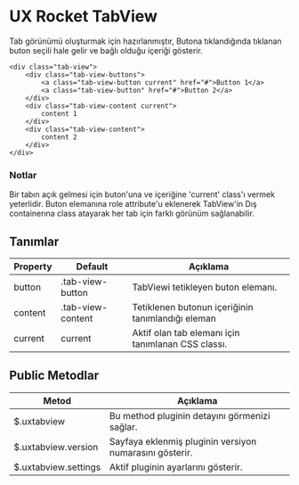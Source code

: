 UX Rocket TabView
==============

Tab görünümü oluşturmak için hazırlanmıştır, Butona tıklandığında tıklanan buton seçili hale gelir ve bağlı olduğu içeriği gösterir.

``` {.lang-markup}
<div class="tab-view">
    <div class="tab-view-buttons">
        <a class="tab-view-button current" href="#">Button 1</a>
        <a class="tab-view-button" href="#">Button 2</a>
    </div>
    <div class="tab-view-content current">
        content 1
    </div>
    <div class="tab-view-content">
        content 2
    </div>
</div>
```

### Notlar
Bir tabın açık gelmesi için buton'una ve içeriğine 'current' class'ı vermek yeterlidir. Buton elemanına role attribute'u eklenerek TabView'in Dış containerına class atayarak her tab için farklı görünüm sağlanabilir.

## Tanımlar
Property             | Default              | Açıklama
-------------------- | -------------------- | ------------------------------------------------------------------------
button               | .tab-view-button     | TabViewi tetikleyen buton elemanı.
content              | .tab-view-content    | Tetiklenen butonun içeriğinin tanımlandığı eleman
current              | current              | Aktif olan tab elemanı için tanımlanan CSS classı.

## Public Metodlar
Metod                              | Açıklama
---------------------------------- | -------------------------------------------------------
$.uxtabview                        | Bu method pluginin detayını görmenizi sağlar.
$.uxtabview.version                | Sayfaya eklenmiş pluginin versiyon numarasını gösterir.
$.uxtabview.settings               | Aktif pluginin ayarlarını gösterir.
